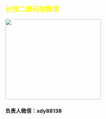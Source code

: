 <html>
 <head>
  <title> 小豆芽补习班 </title>
  <meta name="generator" content="editplus" />
  <meta name="author" content="" />
  <meta name="keywords" content="" />
  <meta name="description" content="" />
    <script type="application/javascript"/>
   alert("小豆芽补习班欢迎您的到来！")
</script>
   <style spry:test="css">
@keyframes myfirst{
    from{color:yellow;}	 
    to{color:blude;}
}   
h2 {
    animation: myfirst 4s infinite;	   
	   }
img{
	width:300px;
	height:250px;
}

    
  </style>
 </head>

<body>
   <h2>长按二维码加微信</h2>

<img src="file:///C|/Users/Jingle/Pictures/河北金振/jin.jpg">

   <h3>负责人微信：xdy88138</h3>



</body>
</html>
